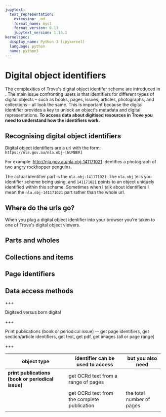 ```yaml
---
jupytext:
  text_representation:
    extension: .md
    format_name: myst
    format_version: 0.13
    jupytext_version: 1.16.1
kernelspec:
  display_name: Python 3 (ipykernel)
  language: python
  name: python3
---
```


# Digital object identifiers

The complexities of Trove's digital object identifer scheme are introduced in [](/what-is-trove/links-and-identifiers). The main issue confronting users is that identifiers for different types of digital objects – such as books, pages, issues, articles, photographs, and collections – all look the same. This is important because the digital identifier provides a key to unlock an object's metadata and digital representations. **To access data about digitised resources in Trove you need to understand how the identifiers work.**

## Recognising digital object identifiers

Digital object identifiers are a url with the form: `https://nla.gov.au/nla.obj-[NUMBER]`

For example: <http://nla.gov.au/nla.obj-141171021> identifies a photograph of two angry rockhopper penguins. 

The actual identifier part is the `nla.obj-141171021`. The `nla.obj` tells you identifier scheme being using, and `141171021` points to an object uniquely identified within this scheme. Sometimes when I talk about identifiers I mean the `nla.obj-141171021` part rather than the whole url.

## Where do the urls go?

When you plug a digital object identifier into your browser you're taken to one of Trove's digital object viewers.

## Parts and wholes

## Collections and items

## Page identifiers 

## Data access methods

+++

Digitsed versus born digital

+++

Print publications (book or periodical issue) -- get page identifiers, get section/article identifiers, get text, get pdf, get images (all or page range)

+++

| object type | identifier can be used to access | but you also need |
|-------------|----------------------------------|-------------|
| **print publications (book or periodical issue)** | get OCRd text from a range of pages | |
| | get OCRd text from the complete publication | the total number of pages |
| | 

```{code-cell} ipython3

```

